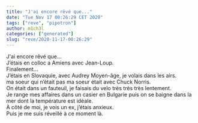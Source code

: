 ```yaml
---
title: "J'ai encore rêvé que..."
date: "Tue Nov 17 00:26:29 CET 2020"
tags: ["reve", "pipotron"]
author: m1ch3l
categories: ["generated"]
slug: "reve/2020-11-17-00:26:29"
---
```


J'ai encore rêvé que...<br>
J’étais en colloc a Amiens avec Jean-Loup.<br>
Finalement...<br>
J’étais en Slovaquie, avec Audrey Moyen-âge, je volais dans les airs.<br>
ma soeur qui n’était pas ma soeur était avec Chuck Norris.<br>
On était dans un fauteuil, je faisais du velo très très très lentement.<br>
Je range mes affaires dans un casier en Bulgarie puis on se baigne dans la mer dont la température est idéale.<br>
À côté de moi, je vois un ex, j’étais anxieux.<br>
Puis je me suis réveillé à ce moment là.<br>
